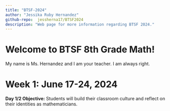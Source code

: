 ```yaml
---
title: "BTSF-2024"
author: "Jessika Ruby Hernandez"
github-repo:  jessherna17/BTSF2024
description: "Web page for more information regarding BTSF 2024."
---
```


# Welcome to BTSF 8th Grade Math! 

My name is Ms. Hernandez and I am your teacher. 
I am always right. 

# Week 1: June 17-24, 2024
**Day 1/2 Objective:** Students will build their classroom culture and reflect on their identities as mathematicians. 
